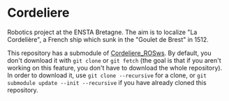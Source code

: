 # Cordeliere
Robotics project at the ENSTA Bretagne. The aim is to localize "La Cordelière", a French ship which sunk in the "Goulet de Brest" in 1512.

This repository has a submodule of [Cordeliere_ROSws](https://github.com/EnstaBretagneClubRobo/Cordeliere_ROSws.git). By default, you don't download it with `git clone` or `git fetch` (the goal is that if you aren't working on this feature, you don't have to download the whole repository). 
In order to download it, use `git clone --recursive` for a clone, or `git submodule update --init --recursive` if you have already cloned this repository.

